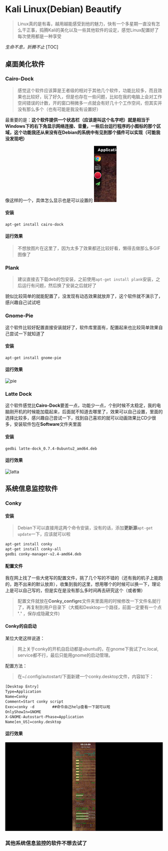 # Kali Linux(Debian) Beautify

> Linux真的是有毒，越用越能感受到他的魅力，快有一个多星期一直没有怎么干正事，捣腾Kali的美化以及一些其他软件的设定，感觉Linux配置好了每次使用都是一种享受

_生命不息，折腾不止_
[TOC]

## 桌面美化软件

### Cairo-Dock

> 感觉这个软件应该算是王者级的相对于其他几个软件，功能比较多，而且效果也比较好，玩了好久，但是也存在一些问题，比如在我的电脑上会对工作空间错误的计数，开的窗口稍微多一点就会有好几十个工作空间，但其实并没有那么多个（也有可能是我没有设置好）

最重要的是：**这个软件提供一个状态栏（应该是叫这个名字吧）就是相当于Windows下的右下角显示网络连接、音量，一些后台运行程序的小图标的那个区域，这个功能我还从来没有在Debian的系统中有见到那个插件可以实现（可能我没发现吧）**

像这样的一个，具体怎么显示也是可以设置的
![notifacation](images/2019/03/notifacation.png)

#### 安装

`apt-get install cairo-dock`

#### 运行效果

> 不想放图片在这里了，因为太多了效果都还比较好看，懒得去做那么多GIF图像了


### Plank

> 建议直接去下载deb的包安装，之前使用`apt-get install plank`安装，之后运行有问题，然后换了安装之后就好了

貌似比较简单的就能配置了，没发现有动态效果就放弃了，这个软件就不演示了，感兴趣自己试试吧


### Gnome-Pie

这个软件比较好配置直接安装就好了，软件库里面有，配置起来也比较简单效果自己尝试一下就知道了

#### 安装

`apt-get install gnome-pie`

#### 运行效果

![pie](./images/gnomepie.gif)



### Latte Dock

这个软件感觉比**Cairo-Dock**要差一点，功能少一点，个别时候不太稳定，我的电脑刚开机的时候能加载起来，后面就不知道去哪里了，效果可以自己设置，里面的选择比较多，感兴趣自己尝试一下，找到自己喜欢的就可以动画效果比CD少很多，安装软件包在**Software**文件夹里面

#### 安装

`gedbi latte-dock_0.7.4-0ubuntu2_amd64.deb`

#### 运行效果

![latta](./images/latta.gif)



## 系统信息监控软件

### Conky

#### 安装

> Debian下可以直接用这两个命令安装，没有的话，添加**更新源**`apt-get update`一下，应该就可以啦
```shell
apt-get install conky
apt-get install conky-all
gedbi conky-manager-v2.4-amd64.deb
```

#### 配置文件

我在网上找了一些大佬写的配置文件，挑了几个写的不错的（还有我的机子上能跑的，跑不出来的默认放弃），收集到我的这里，想用哪个的时候可以换一下，理论上是可以自己写的，但是实在是没有那么多时间再去研究这个（或者懒）
> 配置文件就放在**Conky_configrc**文件夹里面用的时候修改一下文件名就行了，再复制到用户目录下（大概和Desktop一个路径，前面一定要有一个点  **'**.**'** ，保存成隐藏文件)

#### Conky的自启动

某位大佬这样说道：
> 网上关于conky的开机自启动都是ubuntu的，在gnome下我试了rc.local, service都不行，最后只能用gnome的启动管理。

配置方法：
> 在~/.config/autostart/下面新建一个conky.desktop文件，内容如下：

```shell
[Desktop Entry]
Type=Application
Name=Conky
Comment=Start conky script
Exec=conky -d        ##命令自己help查看一下就可以啦
OnlyShowIn=GNOME
X-GNOME-Autostart-Phase=Application
Name[en_US]=conky.desktop
```

#### 运行效果

![conky](./images/conky.gif)

### 其他系统信息监控的软件不想去试了

